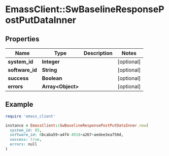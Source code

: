 # EmassClient::SwBaselineResponsePostPutDataInner

## Properties

| Name | Type | Description | Notes |
| ---- | ---- | ----------- | ----- |
| **system_id** | **Integer** |  | [optional] |
| **software_id** | **String** |  | [optional] |
| **success** | **Boolean** |  | [optional] |
| **errors** | **Array&lt;Object&gt;** |  | [optional] |

## Example

```ruby
require 'emass_client'

instance = EmassClient::SwBaselineResponsePostPutDataInner.new(
  system_id: 85,
  software_id: 0bcaba59-a4f4-4918-a267-aedee3ea750d,
  success: true,
  errors: null
)
```

